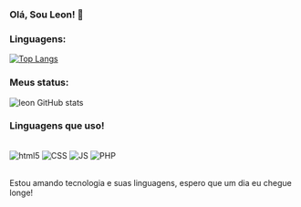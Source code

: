 ### Olá, Sou Leon! 👋

### Linguagens:

[![Top Langs](https://github-readme-stats.vercel.app/api/top-langs/?username=leongry&layout=donut-vertical)](https://github.com/leongry/github-readme-stats)

### Meus status:

![leon GitHub stats](https://github-readme-stats.vercel.app/api?username=leongry&show_icons=true&theme=dracula)

### Linguagens que uso!

<div style="display: inline_block"><br/>
    <img aling="center" alt="html5" src="https://img.shields.io/badge/HTML5-E34F26?style=for-the-badge&logo=html5&logoColor=white"/>
    <img aling="center" alt="CSS" src="https://img.shields.io/badge/CSS3-1572B6?style=for-the-badge&logo=css3&logoColor=white"/>
    <img aling="center" alt="JS" src="https://img.shields.io/badge/JavaScript-F7DF1E?style=for-the-badge&logo=javascript&logoColor=black"/>
    <img aling="center" alt="PHP" src="https://img.shields.io/badge/PHP-8.3.13-blue?style=for-the-badge&logo=php&logoColor=white"/>
</div>  
<br>

Estou amando tecnologia e suas linguagens, espero que um dia eu chegue longe!
